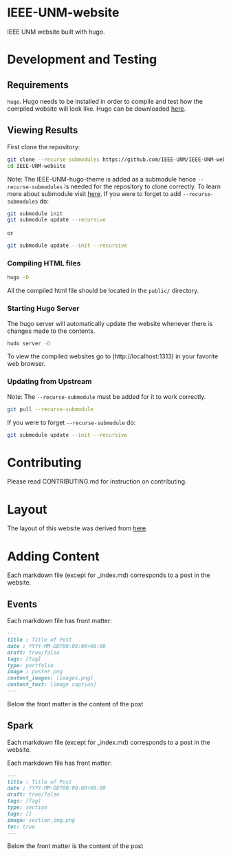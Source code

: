 # IEEE-UNM-website
IEEE UNM website built with hugo.

# Development and Testing
## Requirements
`hugo`. Hugo needs to be installed in order to compile and test how the compiled website will look like. Hugo can be downloaded [here](https://gohugo.io/getting-started/installing).

## Viewing Results
First clone the repository:
``` sh
git clone --recurse-submodules https://github.com/IEEE-UNM/IEEE-UNM-website.git
cd IEEE-UNM-website
```
Note: The IEEE-UNM-hugo-theme is added as a submodule hence `--recurse-submodules` is needed for the repository to clone correctly. To learn more about submodule visit [here](https://git-scm.com/book/en/v2/Git-Tools-Submodules). 
If you were to forget to add `--recurse-submodules` do:

``` sh
git submodule init
git submodule update --recursive
```
or

``` sh
git submodule update --init --recursive
```

### Compiling HTML files
``` sh
hugo -D
```
All the compiled html file should be located in the `public/` directory.
### Starting Hugo Server
The hugo server will automatically update the website whenever there is changes made to the contents.
``` sh
hudo server -D
```
To view the compiled websites go to (http://localhost:1313) in your favorite web browser.

### Updating from Upstream
Note: The `--recurse-submodule` must be added for it to work correctly.
``` sh
git pull --recurse-submodule
```
If you were to forget `--recurse-submodule` do:

``` sh
git submodule update --init --recursive
```

# Contributing
Please read CONTRIBUTING.md for instruction on contributing.


# Layout
The layout of this website was derived from [here](https://github.com/themefisher/timer-hugo).

# Adding Content
Each markdown file (except for _index.md) corresponds to a post in the website.

## Events
Each markdown file has front matter:
``` md
---
title : Title of Post
date : YYYY-MM-DDT00:00:00+08:00
draft: true/false
tags: [Tag]
type: portfolio
image : poster.png
content_images: [images.png]
content_text: [image caption]
---
```
Below the front matter is the content of the post


## Spark
Each markdown file (except for _index.md) corresponds to a post in the website.

Each markdown file has front matter:
``` md
---
title : Title of Post
date : YYYY-MM-DDT00:00:00+08:00
draft: true/false
tags: [Tag]
type: section
tags: []
image: section_img.png
toc: true
---
```
Below the front matter is the content of the post